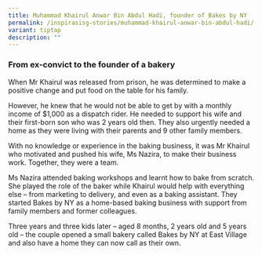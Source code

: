```yaml
---
title: Muhammad Khairul Anwar Bin Abdul Hadi, founder of Bakes by NY
permalink: /inspirasisg-stories/muhammad-khairul-anwar-bin-abdul-hadi/
variant: tiptap
description: ""
---
```

<h3><strong>From ex-convict to the founder of a bakery</strong></h3><p>When Mr Khairul was released from prison, he was determined to make a positive change and put food on the table for his family.</p><p>However, he knew that he would not be able to get by with a monthly income of $1,000 as a dispatch rider. He needed to support his wife and their first-born son who was 2 years old then. They also urgently needed a home as they were living with their parents and 9 other family members.</p><p>With no knowledge or experience in the baking business, it was Mr Khairul who motivated and pushed his wife, Ms Nazira, to make their business work. Together, they were a team.</p><p>Ms Nazira attended baking workshops and learnt how to bake from scratch. She played the role of the baker while Khairul would help with everything else – from marketing to delivery, and even as a baking assistant. They started Bakes by NY as a home-based baking business with support from family members and former colleagues.</p><p>Three years and three kids later – aged 8 months, 2 years old and 5 years old – the couple opened a small bakery called Bakes by NY at East Village and also have a home they can now call as their own.</p>